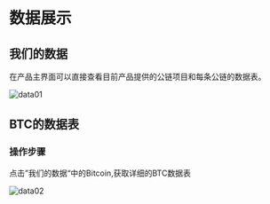 # 数据展示

## 我们的数据
在产品主界面可以直接查看目前产品提供的公链项目和每条公链的数据表。

![data01](../../../../../image/Blockchain-Data-Service/data01.png)

## BTC的数据表
### 操作步骤
点击”我们的数据“中的Bitcoin,获取详细的BTC数据表

![data02](../../../../../image/Blockchain-Data-Service/data02.png)